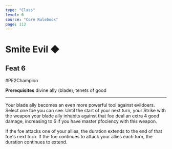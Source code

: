 ```yaml
---
type: "Class"
level: 6
source: "Core Rulebook"
page: 112
---
```

# Smite Evil ◆
## Feat 6
#PE2Champion

**Prerequisites** divine ally (blade), tenets of good

---
Your blade ally becomes an even more powerful tool against evildoers. Select one foe you can see. Until the start of your next turn, your Strike with the weapon your blade ally inhabits against that foe deal an extra 4 good damage, increasing to 6 if you have master pfociency with this weapon.

If the foe attacks one of your allies, the duration extends to the end of that foe's next turn. If the foe continues to attack your allies each turn, the duration continues to extend.